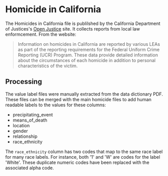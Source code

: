 # Homicide in California

The Homicides in California file is publilshed by the California Department of Justices's [Open Justice](https://openjustice.doj.ca.gov) site. It collects reports from local law enformcement. From the website: 

> Information on homicides in California are reported by various LEAs as part of
> the reporting requirements for the Federal Uniform Crime Reporting (UCR)
> Program. These data provide detailed information about the circumstances of
> each homicide in addition to personal characteristics of the victim.

## Processing

The value label files were manually extracted from the data dictionary PDF. These files can be merged with the main homicide files to add human readable
labels to the values for these columns: 

* precipitating_event
* means_of_death
* location
* gender
* relationship
* race_ethnicity

The `race_ethnicity` column has two codes that map to the same race label for many race labels. For instance, both '1' and 'W' are codes for the label 'White'. These duplicate numeric codes have been replaced with the associated alpha code. 